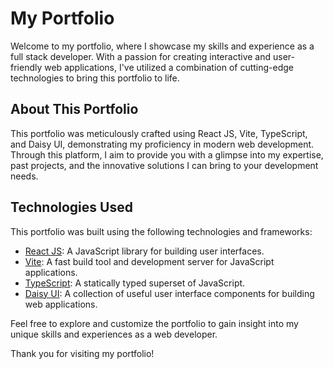 # My Portfolio

Welcome to my portfolio, where I showcase my skills and experience as a full stack developer. With a passion for creating interactive and user-friendly web applications, I've utilized a combination of cutting-edge technologies to bring this portfolio to life.

## About This Portfolio

This portfolio was meticulously crafted using React JS, Vite, TypeScript, and Daisy UI, demonstrating my proficiency in modern web development. Through this platform, I aim to provide you with a glimpse into my expertise, past projects, and the innovative solutions I can bring to your development needs.

## Technologies Used

This portfolio was built using the following technologies and frameworks:

- [React JS](https://reactjs.org/): A JavaScript library for building user interfaces.
- [Vite](https://vitejs.dev/): A fast build tool and development server for JavaScript applications.
- [TypeScript](https://www.typescriptlang.org/): A statically typed superset of JavaScript.
- [Daisy UI](https://daisyui.com/): A collection of useful user interface components for building web applications.

Feel free to explore and customize the portfolio to gain insight into my unique skills and experiences as a web developer.

Thank you for visiting my portfolio!
